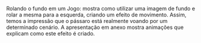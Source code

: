 Rolando o fundo em um Jogo: mostra como utilizar uma imagem de fundo e rolar a mesma para a esquerda, criando um efeito de movimento. Assim, temos a impressão que o pássaro está realmente voando por um determinado cenário. A apresentação em anexo mostra animações que explicam como este efeito é criado.